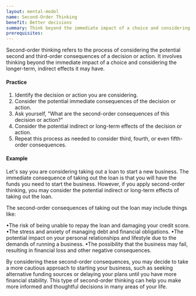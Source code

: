 ```yaml
---
layout: mental-model
name: Second-Order Thinking
benefit: Better decisions
summary: Think beyond the immediate impact of a choice and considering the longer-term, indirect effects.
prerequisites:
---
```

Second-order thinking refers to the process of considering the potential second and third-order consequences of a decision or action. It involves thinking beyond the immediate impact of a choice and considering the longer-term, indirect effects it may have.


#### Practice

1. Identify the decision or action you are considering.
2. Consider the potential immediate consequences of the decision or action.
3. Ask yourself, "What are the second-order consequences of this decision or action?"
4. Consider the potential indirect or long-term effects of the decision or action.
5. Repeat this process as needed to consider third, fourth, or even fifth-order consequences.


#### Example

Let's say you are considering taking out a loan to start a new business. The immediate consequence of taking out the loan is that you will have the funds you need to start the business. However, if you apply second-order thinking, you may consider the potential indirect or long-term effects of taking out the loan.

The second-order consequences of taking out the loan may include things like:

•The risk of being unable to repay the loan and damaging your credit score.
•The stress and anxiety of managing debt and financial obligations.
•The potential impact on your personal relationships and lifestyle due to the demands of running a business.
•The possibility that the business may fail, resulting in financial loss and other negative consequences.

By considering these second-order consequences, you may decide to take a more cautious approach to starting your business, such as seeking alternative funding sources or delaying your plans until you have more financial stability. This type of second-order thinking can help you make more informed and thoughtful decisions in many areas of your life.
